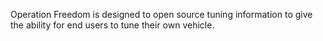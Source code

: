 Operation Freedom is designed to open source tuning information to give the ability for end users to tune their own vehicle. 
